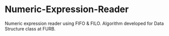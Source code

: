 # Numeric-Expression-Reader
Numeric expression reader using FIFO &amp; FILO. Algorithm developed for Data Structure class at FURB.
